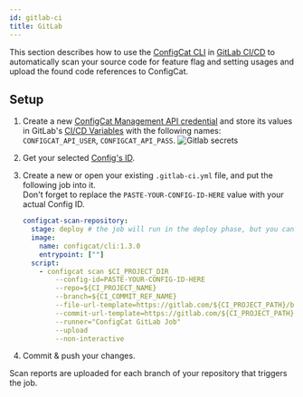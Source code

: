 ```yaml
---
id: gitlab-ci
title: GitLab
---
```


This section describes how to use the [ConfigCat CLI](/docs/advanced/cli) in <a target="_blank" href="https://docs.gitlab.com/ee/ci/">GitLab CI/CD</a>
to automatically scan your source code for feature flag and setting usages and upload the found code references to ConfigCat.

## Setup
1. Create a new <a target="_blank" href="https://app.configcat.com/my-account/public-api-credentials">ConfigCat Management API credential</a> and store its values in GitLab's <a target="_blank" href="https://docs.gitlab.com/ee/ci/variables/">CI/CD Variables</a> with the following names: `CONFIGCAT_API_USER`, `CONFIGCAT_API_PASS`.
    <img class="bordered" src="/docs/assets/cli/scan/gl_secrets.png" alt="Gitlab secrets" />

2. Get your selected [Config's ID](/docs/advanced/code-references/overview#config-id).

3. Create a new or open your existing `.gitlab-ci.yml` file, and put the following job into it.  
   Don't forget to replace the `PASTE-YOUR-CONFIG-ID-HERE` value with your actual Config ID.
    ```yaml
    configcat-scan-repository:
      stage: deploy # the job will run in the deploy phase, but you can choose from any other phases you have
      image:
        name: configcat/cli:1.3.0
        entrypoint: [""]
      script:
        - configcat scan $CI_PROJECT_DIR 
            --config-id=PASTE-YOUR-CONFIG-ID-HERE 
            --repo=${CI_PROJECT_NAME}
            --branch=${CI_COMMIT_REF_NAME}
            --file-url-template=https://gitlab.com/${CI_PROJECT_PATH}/blob/{commitHash}/{filePath}#L{lineNumber}
            --commit-url-template=https://gitlab.com/${CI_PROJECT_PATH}/commit/{commitHash}
            --runner="ConfigCat GitLab Job" 
            --upload
            --non-interactive
    ```

4. Commit & push your changes.

Scan reports are uploaded for each branch of your repository that triggers the job.